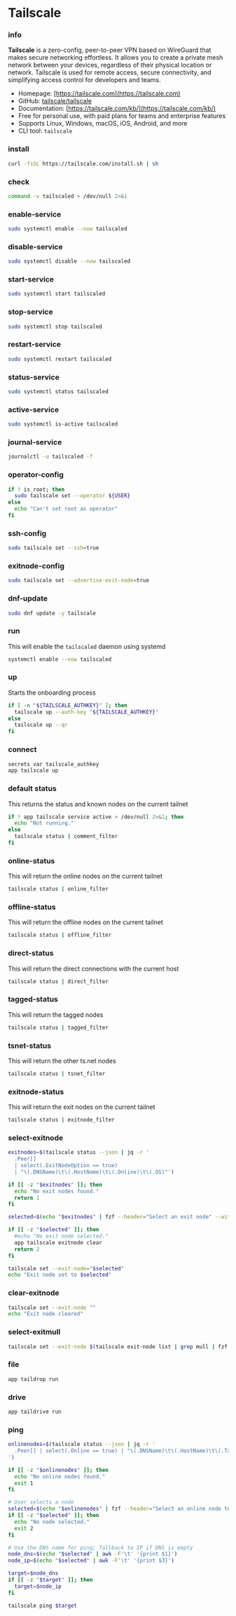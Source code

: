 # Tailscale

### info
**Tailscale** is a zero-config, peer-to-peer VPN based on WireGuard that makes secure networking effortless. It allows you to create a private mesh network between your devices, regardless of their physical location or network. Tailscale is used for remote access, secure connectivity, and simplifying access control for developers and teams.

- Homepage: [https://tailscale.com](https://tailscale.com)
- GitHub: [tailscale/tailscale](https://github.com/tailscale/tailscale)
- Documentation: [https://tailscale.com/kb/](https://tailscale.com/kb/)
- Free for personal use, with paid plans for teams and enterprise features
- Supports Linux, Windows, macOS, iOS, Android, and more
- CLI tool: `tailscale`


### install
```sh
curl -fsSL https://tailscale.com/install.sh | sh
```

### check
```sh
command -v tailscaled > /dev/null 2>&1
```

### enable-service
```sh
sudo systemctl enable --now tailscaled
```

### disable-service
```sh
sudo systemctl disable --now tailscaled
```

### start-service
```sh
sudo systemctl start tailscaled
```

### stop-service
```sh
sudo systemctl stop tailscaled
```

### restart-service
```sh
sudo systemctl restart tailscaled
```

### status-service
```sh
sudo systemctl status tailscaled
```

### active-service
```sh
sudo systemctl is-active tailscaled
```

### journal-service
```sh
journalctl -u tailscaled -f
```

### operator-config
```sh
if ! is_root; then
  sudo tailscale set --operator ${USER}
else
  echo "Can't set root as operator"
fi
```

### ssh-config
```sh
sudo tailscale set --ssh=true
```

### exitnode-config
```sh
sudo tailscale set --advertise-exit-node=true
```

### dnf-update
```sh
sudo dnf update -y tailscale
```

### run
This will enable the `tailscaled` daemon using systemd

```sh
systemctl enable --now tailscaled
```

### up
Starts the onboarding process

```sh
if [ -n "${TAILSCALE_AUTHKEY}" ]; then
  tailscale up --auth-key "${TAILSCALE_AUTHKEY}"
else
  tailscale up --qr
fi
```

### connect
```sh
secrets var tailscale_authkey
app tailscale up
```

### default status
This returns the status and known nodes on the current tailnet

```sh
if ! app tailscale service active > /dev/null 2>&1; then
  echo "Not running."
else
  tailscale status | comment_filter
fi
```

### online-status
This will return the online nodes on the current tailnet

```sh
tailscale status | online_filter
```

### offline-status
This will return the offline nodes on the current tailnet

```sh
tailscale status | offline_filter
```

### direct-status
This will return the direct connections with the current host

```sh
tailscale status | direct_filter
```

### tagged-status
This will return the tagged nodes

```sh
tailscale status | tagged_filter
```

### tsnet-status
This will return the other ts.net nodes

```sh
tailscale status | tsnet_filter
```

### exitnode-status
This will return the exit nodes on the current tailnet

```sh
tailscale status | exitnode_filter
```

### select-exitnode
```sh
exitnodes=$(tailscale status --json | jq -r '
  .Peer[] 
  | select(.ExitNodeOption == true) 
  | "\(.DNSName)\t\(.HostName)\t\(.Online)\t\(.OS)"')

if [[ -z "$exitnodes" ]]; then
  echo "No exit nodes found."
  return 1
fi

selected=$(echo "$exitnodes" | fzf --header="Select an exit node" --with-nth=1,2 --delimiter=$'\t' | cut -f1)

if [[ -z "$selected" ]]; then
  #echo "No exit node selected."
  app tailscale exitnode clear
  return 2
fi

tailscale set --exit-node="$selected"
echo "Exit node set to $selected"
```

### clear-exitnode
```sh
tailscale set --exit-node ""
echo "Exit node cleared"
```

### select-exitmull
```sh
tailscale set --exit-node $(tailscale exit-node list | grep mull | fzf | awk '{print $2}')
```

### file
```sh
app taildrop run
```

### drive
```sh
app taildrive run
```

### ping
```sh
onlinenodes=$(tailscale status --json | jq -r '
  .Peer[] | select(.Online == true) | "\(.DNSName)\t\(.HostName)\t\(.TailscaleIPs[0])"
')

if [[ -z "$onlinenodes" ]]; then
  echo "No online nodes found."
  exit 1
fi

# User selects a node
selected=$(echo "$onlinenodes" | fzf --header="Select an online node to ping" --with-nth=1,2 --delimiter=$'\t')
if [[ -z "$selected" ]]; then
  echo "No node selected."
  exit 2
fi

# Use the DNS name for ping; fallback to IP if DNS is empty
node_dns=$(echo "$selected" | awk -F'\t' '{print $1}')
node_ip=$(echo "$selected" | awk -F'\t' '{print $3}')

target=$node_dns
if [[ -z "$target" ]]; then
  target=$node_ip
fi

tailscale ping $target
```
